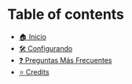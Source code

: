 # Table of contents

* [🏠 Inicio](README.md)
* [🛠️ Configurando](setting-up.md)
* [❓ Preguntas Más Frecuentes](faq.md)
* [⭐ Credits](credits.md)
